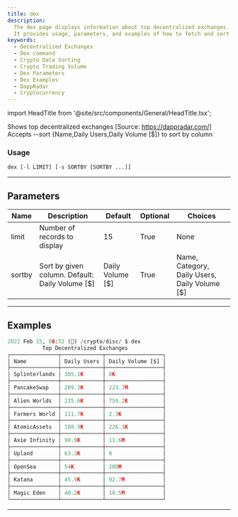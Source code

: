 ```yaml
---
title: dex
description:
  The dex page displays information about top decentralized exchanges.
  It provides usage, parameters, and examples of how to fetch and sort the data.
keywords:
  - Decentralized Exchanges
  - Dex command
  - Crypto Data Sorting
  - Crypto Trading Volume
  - Dex Parameters
  - Dex Examples
  - DappRadar
  - Cryptocurrency
---
```


import HeadTitle from '@site/src/components/General/HeadTitle.tsx';

<HeadTitle title="crypto/disc/dex - Reference | OpenBB Terminal Docs" />

Shows top decentralized exchanges [Source: https://dappradar.com/] Accepts --sort \{Name,Daily Users,Daily Volume [$]\} to sort by column

### Usage

```python
dex [-l LIMIT] [-s SORTBY [SORTBY ...]]
```

---

## Parameters

| Name   | Description                                     | Default          | Optional | Choices                                       |
| ------ | ----------------------------------------------- | ---------------- | -------- | --------------------------------------------- |
| limit  | Number of records to display                    | 15               | True     | None                                          |
| sortby | Sort by given column. Default: Daily Volume [$] | Daily Volume [$] | True     | Name, Category, Daily Users, Daily Volume [$] |

---

## Examples

```python
2022 Feb 15, 06:52 (🦋) /crypto/disc/ $ dex
           Top Decentralized Exchanges
┌───────────────┬─────────────┬──────────────────┐
│ Name          │ Daily Users │ Daily Volume [$] │
├───────────────┼─────────────┼──────────────────┤
│ Splinterlands │ 305.1K      │ 8K               │
├───────────────┼─────────────┼──────────────────┤
│ PancakeSwap   │ 289.3K      │ 223.7M           │
├───────────────┼─────────────┼──────────────────┤
│ Alien Worlds  │ 235.6K      │ 759.2K           │
├───────────────┼─────────────┼──────────────────┤
│ Farmers World │ 111.7K      │ 2.3K             │
├───────────────┼─────────────┼──────────────────┤
│ AtomicAssets  │ 108.9K      │ 226.3K           │
├───────────────┼─────────────┼──────────────────┤
│ Axie Infinity │ 90.9K       │ 11.6M            │
├───────────────┼─────────────┼──────────────────┤
│ Upland        │ 63.3K       │ 0                │
├───────────────┼─────────────┼──────────────────┤
│ OpenSea       │ 54K         │ 200M             │
├───────────────┼─────────────┼──────────────────┤
│ Katana        │ 45.9K       │ 92.7M            │
├───────────────┼─────────────┼──────────────────┤
│ Magic Eden    │ 40.2K       │ 18.5M            │
└───────────────┴─────────────┴──────────────────┘
```

---
